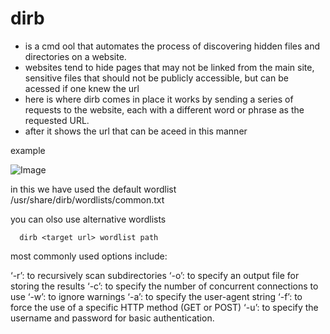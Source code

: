# dirb

- is a cmd ool that automates the process of discovering hidden files and directories on a website.
- websites tend to hide pages that may not be linked from the main site, sensitive files that should not be publicly accessible, but can be acessed if one knew the url
- here is where dirb comes in place it works by sending a series of requests to the website, each with a different word or phrase as the requested URL.
- after it shows the url that can be aceed in this manner

example 

![Image](https://github.com/user-attachments/assets/f9f0bf7f-d50d-4296-8963-b8c711bbdc99)

in this we have used the default wordlist /usr/share/dirb/wordlists/common.txt

you can olso use alternative wordlists

      dirb <target url> wordlist path

most commonly used options include:

‘-r’: to recursively scan subdirectories
‘-o’: to specify an output file for storing the results
‘-c’: to specify the number of concurrent connections to use
‘-w’: to ignore warnings
‘-a’: to specify the user-agent string
‘-f’: to force the use of a specific HTTP method (GET or POST)
‘-u’: to specify the username and password for basic authentication.
